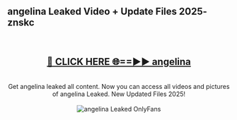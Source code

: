 <h2>angelina Leaked Video + Update Files 2025- znskc</h2>
<br>
<div align="center">
<h2><a href="https://libra.edu.pl?angelina" rel="nofollow">🔴 CLICK HERE 🌐==►► angelina</a></h2>
<br>
Get angelina leaked all content. Now you can access all videos and pictures of angelina Leaked. New Updated Files 2025!
<br>
<br>
<a href="https://libra.edu.pl?angelina" rel="nofollow" data-target="animated-image.originalLink"><img src="https://i.ibb.co.com/WyWwxjT/player-gif2.gif" alt="angelina Leaked OnlyFans" style="max-width: 100%; display: inline-block;" data-target="animated-image.originalImage"></a>
</div>
<br>